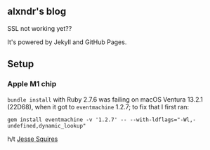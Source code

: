 ## alxndr's blog

SSL not working yet??

It's powered by Jekyll and GitHub Pages.

## Setup

### Apple M1 chip

`bundle install` with Ruby 2.7.6 was failing on macOS Ventura 13.2.1 (22D68), when it got to `eventmachine` 1.2.7; to fix that I first ran:

```
gem install eventmachine -v '1.2.7' -- --with-ldflags="-Wl,-undefined,dynamic_lookup"
```

h/t [Jesse Squires](https://www.jessesquires.com/blog/2023/01/18/eventmachine-failure-on-macos-ventura/)
